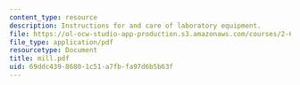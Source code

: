 ```yaml
---
content_type: resource
description: Instructions for and care of laboratory equipment.
file: https://ol-ocw-studio-app-production.s3.amazonaws.com/courses/2-670-mechanical-engineering-tools-january-iap-2004/69ddc43986801c51a7fbfa97d6b5b63f_mill.pdf
file_type: application/pdf
resourcetype: Document
title: mill.pdf
uid: 69ddc439-8680-1c51-a7fb-fa97d6b5b63f
---
```

